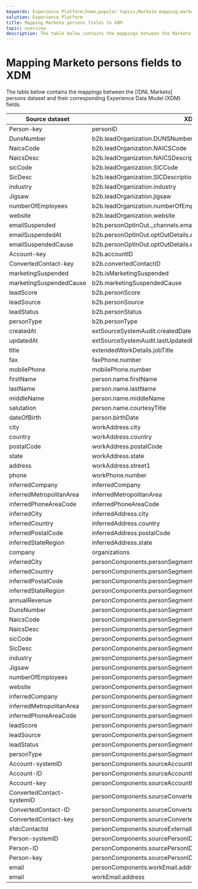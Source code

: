 ```yaml
---
keywords: Experience Platform;home;popular topics;Marketo mapping;marketo mapping;
solution: Experience Platform
title: Mapping Marketo persons fields to XDM
topic: overview
description: The table below contains the mappings between the Marketo Persons dataset and their corresponding XDM fields.
---
```


# Mapping Marketo persons fields to XDM

The table below contains the mappings between the [!DNL Marketo] persons dataset and their corresponding Experience Data Model (XDM) fields.

| Source dataset | XDM target field |
| -------------- | ---------------- |
| Person-key | personID |
| DunsNumber | b2b.leadOrganization.DUNSNumber |
| NaicsCode | b2b.leadOrganization.NAICSCode |
| NaicsDesc | b2b.leadOrganization.NAICSDescription |
| sicCode | b2b.leadOrganization.SICCode |
| SicDesc | b2b.leadOrganization.SICDescription |
| industry | b2b.leadOrganization.industry |
| Jigsaw | b2b.leadOrganization.jigsaw |
| numberOfEmployees | b2b.leadOrganization.numberOfEmployees |
| website | b2b.leadOrganization.website |
| emailSuspended | b2b.personOptInOut._channels.email |
| emailSuspendedAt | b2b.personOptInOut.optOutDetails.email.optOutDate |
| emailSuspendedCause | b2b.personOptInOut.optOutDetails.email.optOutReason |
| Account-key | b2b.accountID |
| ConvertedContact-key | b2b.convertedContactID |
| marketingSuspended | b2b.isMarketingSuspended |
| marketingSuspendedCause | b2b.marketingSuspendedCause |
| leadScore | b2b.personScore |
| leadSource | b2b.personSource |
| leadStatus | b2b.personStatus |
| personType | b2b.personType |
| createdAt | extSourceSystemAudit.createdDate |
| updatedAt | extSourceSystemAudit.lastUpdatedDate |
| title | extendedWorkDetails.jobTitle |
| fax | faxPhone.number |
| mobilePhone | mobilePhone.number |
| firstName | person.name.firstName |
| lastName | person.name.lastName |
| middleName | person.name.middleName |
| salutation | person.name.courtesyTitle |
| dateOfBirth | person.birthDate |
| city | workAddress.city |
| country | workAddress.country |
| postalCode | workAddress.postalCode |
| state | workAddress.state |
| address | workAddress.street1 |
| phone | workPhone.number |
| inferredCompany | inferredCompany |
| inferredMetropolitanArea | inferredMetropolitanArea |
| inferredPhoneAreaCode | inferredPhoneAreaCode |
| inferredCity | inferredAddress.city |
| inferredCountry | inferredAddress.country |
| inferredPostalCode | inferredAddress.postalCode |
| inferredStateRegion | inferredAddress.state |
| company | organizations |
| inferredCity | personComponents.personSegmentTraits.inferredAddress.city |
| inferredCountry | personComponents.personSegmentTraits.inferredAddress.country |
| inferredPostalCode | personComponents.personSegmentTraits.inferredAddress.postalCode |
| inferredStateRegion | personComponents.personSegmentTraits.inferredAddress.state |
| annualRevenue | personComponents.personSegmentTraits.leadOrganization.annualRevenue.amount |
| DunsNumber | personComponents.personSegmentTraits.leadOrganization.DUNSNumber |
| NaicsCode | personComponents.personSegmentTraits.leadOrganization.NAICSCode |
| NaicsDesc | personComponents.personSegmentTraits.leadOrganization.NAICSDescription |
| sicCode | personComponents.personSegmentTraits.leadOrganization.SICCode |
| SicDesc | personComponents.personSegmentTraits.leadOrganization.SICDescription |
| industry | personComponents.personSegmentTraits.leadOrganization.industry |
| Jigsaw | personComponents.personSegmentTraits.leadOrganization.jigsaw |
| numberOfEmployees | personComponents.personSegmentTraits.leadOrganization.numberOfEmployees |
| website | personComponents.personSegmentTraits.leadOrganization.website |
| inferredCompany | personComponents.personSegmentTraits.inferredCompany |
| inferredMetropolitanArea | personComponents.personSegmentTraits.inferredMetropolitanArea |
| inferredPhoneAreaCode | personComponents.personSegmentTraits.inferredPhoneAreaCode |
| leadScore | personComponents.personSegmentTraits.personScore |
| leadSource | personComponents.personSegmentTraits.personSource |
| leadStatus | personComponents.personSegmentTraits.personStatus |
| personType | personComponents.personSegmentTraits.personType |
| Account-systemID | personComponents.sourceAccountID.systemID |
| Account-ID | personComponents.sourceAccountID.ID |
| Account-key | personComponents.sourceAccountID.key |
| ConvertedContact-systemID | personComponents.sourceConvertedContactID.systemID |
| ConvertedContact-ID | personComponents.sourceConvertedContactID.ID |
| ConvertedContact-key | personComponents.sourceConvertedContactID.key |
| sfdcContactId | personComponents.sourceExternalID.ID |
| Person-systemID | personComponents.sourcePersonID.systemID |
| Person-ID | personComponents.sourcePersonID.ID |
| Person-key | personComponents.sourcePersonID.key |
| email | personComponents.workEmail.address |
| email | workEmail.address |